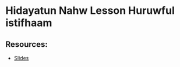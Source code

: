 # Hidayatun Nahw Lesson  Huruwful istifhaam 



## Resources:
- [Slides](https://github.com/arshare/resources_balagha_pdfs)
